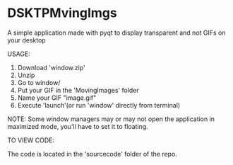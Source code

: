 # DSKTPMvingImgs
A simple application made with pyqt to display transparent and not GIFs on your desktop

USAGE:

1. Download 'window.zip'
2. Unzip
3. Go to window/
4. Put your GIF in the 'MovingImages' folder
5. Name your GIF "image.gif"
6. Execute 'launch'(or run 'window' directly from terminal)

NOTE: Some window managers may or may not open the
application in maximized mode, you'll have to set it
to floating.

TO VIEW CODE:

The code is located in the 'sourcecode' folder of the repo.
